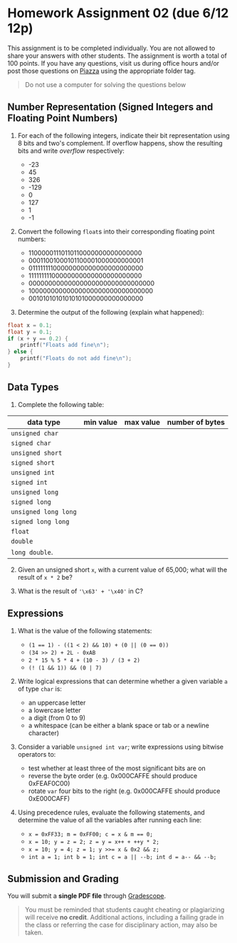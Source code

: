 # Homework Assignment 02 (due 6/12 12p)

This assignment is to be completed individually.  You are not allowed to share your answers with other students.  The assignment is worth a total of 100 points.  If you have any questions, visit us during office hours and/or post those questions on [Piazza](https://piazza.com) using the appropriate folder tag.

> Do not use a computer for solving the questions below

## Number Representation (Signed Integers and Floating Point Numbers)

1. For each of the following integers, indicate their bit representation using 8 bits and two's complement.  If overflow happens, show the resulting bits and write *overflow* respectively:
   * -23
   * 45
   * 326
   * -129
   * 0
   * 127
   * 1
   * -1

2. Convert the following `float`s into their corresponding floating point numbers:
    * 11000001110110110000000000000000
    * 00011001000101100001000000000001
    * 01111111100000000000000000000000
    * 11111111100000000000000000000000
    * 00000000000000000000000000000000
    * 10000000000000000000000000000000
    * 00101010101010101000000000000000

3. Determine the output of the following (explain what happened):
```c
float x = 0.1;
float y = 0.1;
if (x + y == 0.2) {
    printf("Floats add fine\n");
} else {
    printf("Floats do not add fine\n");
}
```

## Data Types

1. Complete the following table:

data type            | min value | max value | number of bytes
---------------------|-----------|-----------|----------------
`unsigned char`      |           |           |
`signed char`        |           |           |
`unsigned short`     |           |           |
`signed short`       |           |           |
`unsigned int`       |           |           |
`signed int`         |           |           |
`unsigned long`      |           |           |
`signed long`        |           |           |
`unsigned long long` |           |           |
`signed long long`   |           |           |
`float`              |           |           |
`double`             |           |           |
`long double`.       |           |           |

2. Given an unsigned short `x`, with a current value of 65,000; what will the result of `x * 2` be? 

3. What is the result of `'\x63' + '\x40'` in C?

## Expressions

1. What is the value of the following statements:
   * `(1 == 1) - ((1 < 2) && 10) + (0 || (0 == 0))`
   * `(34 >> 2) + 2L - 0xAB`
   * `2 * 15 % 5 * 4 + (10 - 3) / (3 + 2)`
   * `(! (1 && 1)) && (0 | 7)`

2. Write logical expressions that can determine whether a given variable `a` of type `char` is:
   * an uppercase letter
   * a lowercase letter
   * a digit (from 0 to 9)
   * a whitespace (can be either a blank space or tab or a newline character)

3. Consider a variable `unsigned int var`; write expressions using bitwise operators to:
   * test whether at least three of the most significant bits are on
   * reverse the byte order (e.g. 0x000CAFFE should produce 0xFEAF0C00)
   * rotate `var` four bits to the right (e.g. 0x000CAFFE should produce 0xE000CAFF)
   
4. Using precedence rules, evaluate the following statements, and determine the value of all the variables after running each line:
   * `x = 0xFF33; m = 0xFF00; c = x & m == 0;`
   * `x = 10; y = z = 2; z = y = x++ + ++y * 2;`
   * `x = 10; y = 4; z = 1; y >>= x & 0x2 && z;`
   * `int a = 1; int b = 1; int c = a || --b; int d = a-- && --b;`
   
## Submission and Grading

You will submit a **single PDF file** through [Gradescope](https://gradescope.com).

> You must be reminded that students caught cheating or plagiarizing will receive **no credit**.  Additional actions, including a failing grade in the class or referring the case for disciplinary action, may also be taken.

